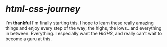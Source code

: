 # *html-css-journey*
I'm **thankful** I'm finally starting this. I hope to learn these really amazing things and enjoy every step of the way; the highs, the lows...and everything in between. Everything. I especially want the *HIGHS*, and really can't wait to become a guru at this. 
